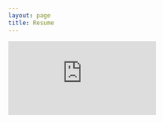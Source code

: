 ```yaml
---
layout: page
title: Resume
---
```

<embed src="https://rggs.github.io/docs/Swope_Resume.pdf" type="application/pdf" />
